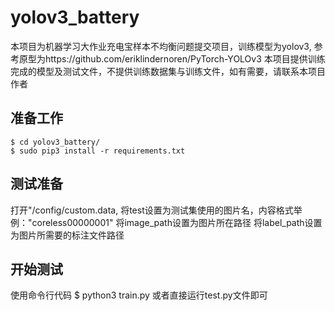 # yolov3_battery
本项目为机器学习大作业充电宝样本不均衡问题提交项目，训练模型为yolov3,
参考原型为https://github.com/eriklindernoren/PyTorch-YOLOv3
本项目提供训练完成的模型及测试文件，不提供训练数据集与训练文件，如有需要，请联系本项目作者

## 准备工作
    $ cd yolov3_battery/
    $ sudo pip3 install -r requirements.txt

## 测试准备

打开"/config/custom.data,
将test设置为测试集使用的图片名，内容格式举例："coreless00000001"
将image_path设置为图片所在路径
将label_path设置为图片所需要的标注文件路径

## 开始测试
使用命令行代码 $ python3 train.py
或者直接运行test.py文件即可



